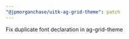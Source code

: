 ```yaml
---
"@jpmorganchase/uitk-ag-grid-theme": patch
---
```


Fix duplicate font declaration in ag-grid-theme
